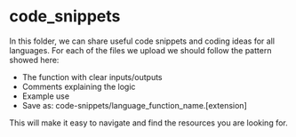 # code_snippets

In this folder, we can share useful code snippets and coding ideas for all languages. For each of the files we upload we should follow the pattern showed here:

- The function with clear inputs/outputs
- Comments explaining the logic
- Example use
- Save as: code-snippets/language_function_name.[extension]

This will make it easy to navigate and find the resources you are looking for.

